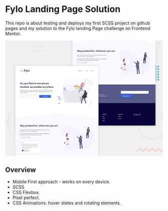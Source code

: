 # Fylo Landing Page Solution

This repo is about testing and deploys my first SCSS project on github pages and my solution to the Fylo landing Page challenge on Frontend Mentor.

![Screenshot](desktop-preview.jpg)

## Overview

* Mobile First approach - works on every device.
* SCSS
* CSS Flexbox.
* Pixel perfect.
* CSS Animations: hover states and rotating elements.
